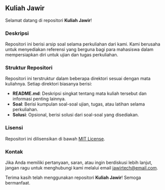 ## Kuliah Jawir

Selamat datang di repositori **Kuliah Jawir**!

### Deskripsi

Repositori ini berisi arsip soal selama perkuliahan dari kami. Kami berusaha untuk menyediakan referensi yang berguna bagi para mahasiswa dalam mempersiapkan diri untuk ujian dan tugas perkuliahan.

### Struktur Repositori

Repositori ini terstruktur dalam beberapa direktori sesuai dengan mata kuliahnya. Setiap direktori biasanya berisi:

- **README.md**: Deskripsi singkat tentang mata kuliah tersebut dan informasi penting lainnya.
- **Soal**: Berisi kumpulan soal-soal ujian, tugas, atau latihan selama perkuliahan.
- **Solusi**: Opsional, berisi solusi dari soal-soal yang disediakan.


### Lisensi

Repositori ini dilisensikan di bawah [MIT License](LICENSE).

### Kontak

Jika Anda memiliki pertanyaan, saran, atau ingin berdiskusi lebih lanjut, jangan ragu untuk menghubungi kami melalui email [jawirtech@email.com](mailto:jawirtech@email.com).

Terima kasih telah menggunakan repositori **Kuliah Jawir**! Semoga bermanfaat.
